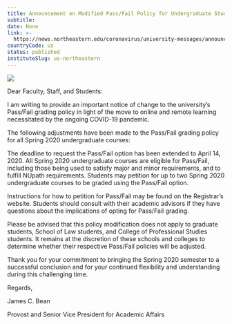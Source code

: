 ```yaml
---
title: Announcement on Modified Pass/Fail Policy for Undergraduate Students
subtitle: 
date: None
link: >-
  https://news.northeastern.edu/coronavirus/university-messages/announcement-on-modified-pass-fail-policy-for-undergraduate-students/
countryCode: us
status: published
instituteSlug: us-northeastern
---
```

![](https://news.northeastern.edu/wp-content/uploads/2020/02/coronavirus_map_bkg_dk.jpg)

Dear Faculty, Staff, and Students:

I am writing to provide an important notice of change to the university’s Pass/Fail grading policy in light of the move to online and remote learning necessitated by the ongoing COVID-19 pandemic.

The following adjustments have been made to the Pass/Fail grading policy for all Spring 2020 undergraduate courses:

The deadline to request the Pass/Fail option has been extended to April 14, 2020. All Spring 2020 undergraduate courses are eligible for Pass/Fail, including those being used to satisfy major and minor requirements, and to fulfill NUpath requirements. Students may petition for up to two Spring 2020 undergraduate courses to be graded using the Pass/Fail option.

Instructions for how to petition for Pass/Fail may be found on the Registrar’s website. Students should consult with their academic advisors if they have questions about the implications of opting for Pass/Fail grading.

Please be advised that this policy modification does not apply to graduate students, School of Law students, and College of Professional Studies students. It remains at the discretion of these schools and colleges to determine whether their respective Pass/Fail policies will be adjusted.

Thank you for your commitment to bringing the Spring 2020 semester to a successful conclusion and for your continued flexibility and understanding during this challenging time.

Regards,

James C. Bean

Provost and Senior Vice President for Academic Affairs